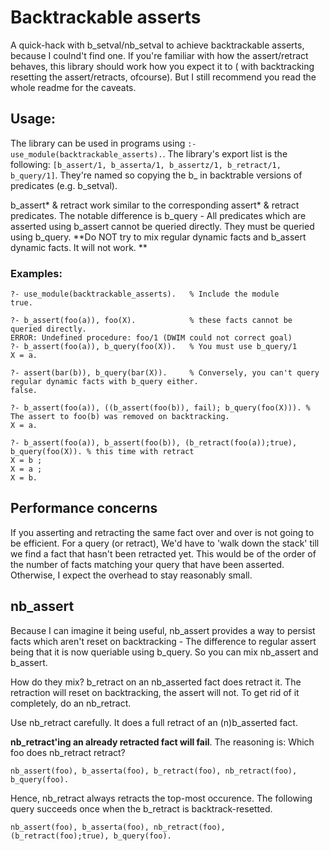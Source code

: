 # Backtrackable asserts
A quick-hack with b_setval/nb_setval to achieve backtrackable asserts, because I coulnd't find one.
If you're familiar with how the assert/retract behaves, this library should work how you expect it to ( with backtracking resetting the assert/retracts, ofcourse).
But I still recommend you read the whole readme for the caveats.

## Usage:
The library can be used in programs using `:- use_module(backtrackable_asserts).`.
The library's export list is the following: `[b_assert/1, b_asserta/1, b_assertz/1, b_retract/1, b_query/1]`.
They're named so copying the b_ in backtrable versions of predicates (e.g. b_setval).

b_assert* & retract work similar to the corresponding assert* & retract predicates.
The notable difference is b_query - All predicates which are asserted using b_assert cannot be queried directly. They must be queried using b_query. 
**Do NOT try to mix regular dynamic facts and b_assert dynamic facts. It will not work. ** 

### Examples:

	?- use_module(backtrackable_asserts). 	% Include the module
	true.

	?- b_assert(foo(a)), foo(X).			% these facts cannot be queried directly.
	ERROR: Undefined procedure: foo/1 (DWIM could not correct goal)
	?- b_assert(foo(a)), b_query(foo(X)).	% You must use b_query/1
	X = a.

	?- assert(bar(b)), b_query(bar(X)).		% Conversely, you can't query regular dynamic facts with b_query either.
	false.

	?- b_assert(foo(a)), ((b_assert(foo(b)), fail); b_query(foo(X))). % The assert to foo(b) was removed on backtracking.
	X = a.

	?- b_assert(foo(a)), b_assert(foo(b)), (b_retract(foo(a));true), b_query(foo(X)). % this time with retract
	X = b ;
	X = a ;
	X = b.

## Performance concerns
If you asserting and retracting the same fact over and over is not going to be efficient.
For a query (or retract), We'd have to 'walk down the stack' till we find a fact that hasn't been retracted yet.
This would be of the order of the number of facts matching your query that have been asserted.
Otherwise, I expect the overhead to stay reasonably small.


## nb_assert
Because I can imagine it being useful, nb_assert provides a way to persist facts which aren't reset on backtracking - The difference to regular assert being that it is now queriable using b_query. So you can mix nb_assert and b_assert.

How do they mix? b_retract on an nb_asserted fact does retract it. The retraction will reset on backtracking, the assert will not. To get rid of it completely, do an nb_retract. 

Use nb_retract carefully. It does a full retract of an (n)b_asserted fact. 

**nb_retract'ing an already retracted fact will fail**. The reasoning is: 
Which foo does nb_retract retract? 

	nb_assert(foo), b_asserta(foo), b_retract(foo), nb_retract(foo), b_query(foo).

Hence, nb_retract always retracts the top-most occurence. The following query succeeds once when the b_retract is backtrack-resetted.

	nb_assert(foo), b_asserta(foo), nb_retract(foo), (b_retract(foo);true), b_query(foo).
